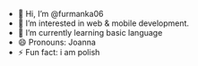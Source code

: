 - 👋 Hi, I’m @furmanka06
- 👀 I’m interested in web & mobile development.
- 🌱 I’m currently learning  basic language
- 😄 Pronouns: Joanna
- ⚡ Fun fact: i am polish

<!---
furmanka06/furmanka06 is a ✨ special ✨ repository because its `README.md` (this file) appears on your GitHub profile.
You can click the Preview link to take a look at your changes.
--->
